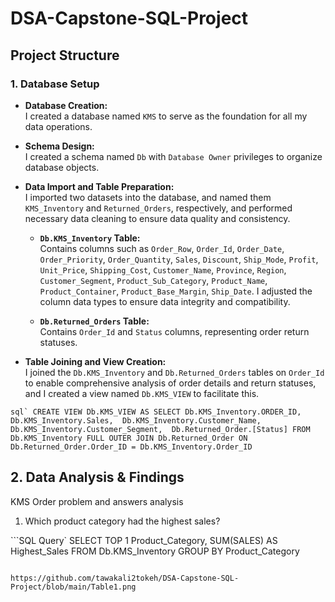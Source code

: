 # DSA-Capstone-SQL-Project

## Project Structure

### 1. Database Setup

- **Database Creation:**  
I created a database named `KMS` to serve as the foundation for all my data operations.

- **Schema Design:**  
 I created a schema named `Db` with `Database Owner` privileges to organize database objects.

- **Data Import and Table Preparation:**  
  I imported two datasets into the database, and named them `KMS_Inventory` and `Returned_Orders`, respectively, and performed necessary data cleaning to ensure data quality and consistency.

  - **`Db.KMS_Inventory` Table:**  
    Contains columns such as `Order_Row`, `Order_Id`, `Order_Date`, `Order_Priority`, `Order_Quantity`, `Sales`, `Discount`, `Ship_Mode`, `Profit`, `Unit_Price`, `Shipping_Cost`, `Customer_Name`, `Province`, `Region`, `Customer_Segment`, `Product_Sub_Category`, `Product_Name`, `Product_Container`, `Product_Base_Margin`, `Ship_Date`. I adjusted the column data types to ensure data integrity and compatibility.
  
  - **`Db.Returned_Orders` Table:**  
    Contains `Order_Id` and `Status` columns, representing order return statuses.

- **Table Joining and View Creation:**  
I joined the `Db.KMS_Inventory` and `Db.Returned_Orders` tables on `Order_Id` to enable comprehensive analysis of order details and return statuses, and I created a view named `Db.KMS_VIEW` to facilitate this.

```sql`
CREATE VIEW Db.KMS_VIEW
AS
SELECT Db.KMS_Inventory.ORDER_ID, 
       Db.KMS_Inventory.Sales, 
       Db.KMS_Inventory.Customer_Name, 
       Db.KMS_Inventory.Customer_Segment, 
       Db.Returned_Order.[Status]
FROM Db.KMS_Inventory
FULL OUTER JOIN Db.Returned_Order
ON Db.Returned_Order.Order_ID = Db.KMS_Inventory.Order_ID```


## 2. Data Analysis & Findings
KMS Order problem and answers analysis

1. Which product category had the highest sales?


```SQL Query`
SELECT TOP 1 Product_Category, 
SUM(SALES) AS Highest_Sales
FROM Db.KMS_Inventory
GROUP BY Product_Category
```

https://github.com/tawakali2tokeh/DSA-Capstone-SQL-Project/blob/main/Table1.png


